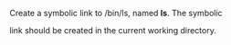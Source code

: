 Create a symbolic link to /bin/ls, named __ls__. The symbolic 

link should be created in the current working directory.
